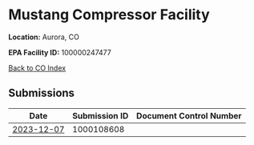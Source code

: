 # Mustang Compressor Facility

**Location:** Aurora, CO

**EPA Facility ID:** 100000247477

[Back to CO Index](../../index.md)

## Submissions

| Date | Submission ID | Document Control Number |
|------|--------------|-------------------------|
| [2023-12-07](submissions/1000108608.md) | 1000108608 |  |
